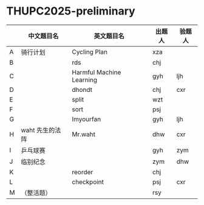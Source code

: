 # THUPC2025-preliminary

|      | 中文题目名 | 英文题目名   | 出题人 | 验题人 |
| ---- | ---------- | ------------ | ------ | ------ |
| A    | 骑行计划   | Cycling Plan | xza    |        |
| B    |            | rds          | chj    |        |
| C    |            | Harmful Machine Learning| gyh    | ljh    |
| D    |            | dhondt       | chj    | cxr    |
| E    |            | split        | wzt    |        |
| F    |            | sort         | psj    |        |
| G    |            | Imyourfan           | gyh    | ljh    |
| H    | waht 先生的法阵           | Mr.waht         | dhw    | cxr    |
| I    | 乒乓球赛   |              | gyh    | zym    |
| J    | 临别纪念   |              | zym    | dhw       |
| K    |            | reorder      | chj    |        |
| L    |            | checkpoint   | psj    | cxr    |
| M    | （整活题） |              | rsy    |        |

